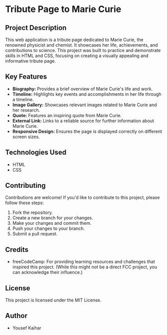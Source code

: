 # Tribute Page to Marie Curie

## Project Description

This web application is a tribute page dedicated to Marie Curie, the renowned physicist and chemist. It showcases her life, achievements, and contributions to science. This project was built to practice and demonstrate skills in HTML and CSS, focusing on creating a visually appealing and informative tribute page.

## Key Features

*   **Biography:** Provides a brief overview of Marie Curie's life and work.
*   **Timeline:** Highlights key events and accomplishments in her life through a timeline.
*   **Image Gallery:** Showcases relevant images related to Marie Curie and her research.
*   **Quote:** Features an inspiring quote from Marie Curie.
*   **External Link:** Links to a reliable source for further information about Marie Curie.
*   **Responsive Design:** Ensures the page is displayed correctly on different screen sizes.

## Technologies Used

*   HTML
*   CSS

## Contributing

Contributions are welcome! If you'd like to contribute to this project, please follow these steps:

1.  Fork the repository.
2.  Create a new branch for your changes.
3.  Make your changes and commit them.
4.  Push your changes to your branch.
5.  Submit a pull request.

## Credits

*   freeCodeCamp: For providing learning resources and challenges that inspired this project. (While this might not be a direct FCC project, you can acknowledge their influence.)

## License

This project is licensed under the MIT License.

## Author

*   Yousef Kaihar
